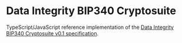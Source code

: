 # Data Integrity BIP340 Cryptosuite

TypeScript/JavaScript reference implementation of the [Data Integrity BIP340 Cryptosuite v0.1 specification](https://dcdpr.github.io/data-integrity-schnorr-secp256k1/).

